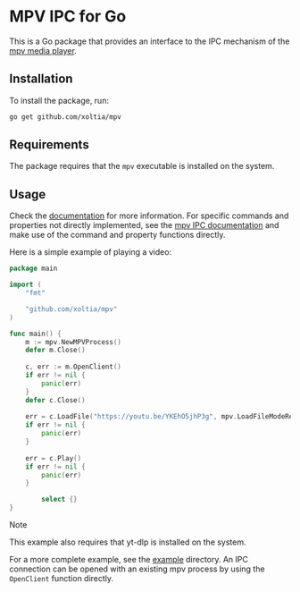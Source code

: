 # MPV IPC for Go
This is a Go package that provides an interface to the IPC mechanism
of the [mpv media player](https://mpv.io/).

## Installation
To install the package, run:
```sh
go get github.com/xoltia/mpv
```

## Requirements
The package requires that the `mpv` executable is installed on the system.

## Usage
Check the [documentation](https://pkg.go.dev/github.com/xoltia/mpv) for more information. For specific commands and properties not directly implemented, see the
[mpv IPC documentation](https://mpv.io/manual/master/#json-ipc) and
make use of the command and property functions directly.

Here is a simple example of playing a video:
```go
package main

import (
    "fmt"

    "github.com/xoltia/mpv"
)

func main() {
	m := mpv.NewMPVProcess()
	defer m.Close()
	
	c, err := m.OpenClient()
	if err != nil {
		panic(err)
	}
	defer c.Close()
	
	err = c.LoadFile("https://youtu.be/YKEhO5jhP3g", mpv.LoadFileModeReplace)
	if err != nil {
		panic(err)
	}
	
	err = c.Play()
	if err != nil {
		panic(err)
	}

    	select {}
}
```
> [!NOTE]
> This example also requires that yt-dlp is installed on the system.

For a more complete example, see the [example](example) directory.
An IPC connection can be opened with an existing mpv process by
using the `OpenClient` function directly.
